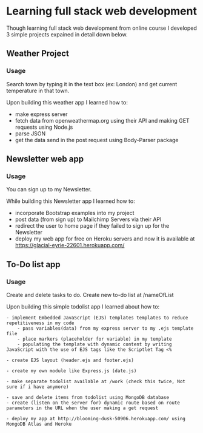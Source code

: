 # Learning full stack web development

Though learning full stack web development from online course I developed 3 simple projects expained in detail down below.

## Weather Project

### Usage
Search town by typing it in the text box (ex: London) and get current temperature in that town.

Upon building this weather app I learned how to:

- make express server 
- fetch data from openweathermap.org using their API and making GET requests using Node.js
- parse JSON 
- get the data send in the post request using Body-Parser package


## Newsletter web app

### Usage
You can sign up to my Newsletter.

While building this Newsletter app I learned how to:

- incorporate Bootstrap examples into my project
- post data (from sign up) to Mailchimp Servers via their API 
- redirect the user to home page if they failed to sign up for the Newsletter
- deploy my web app for free on Heroku servers and now it is available at https://glacial-eyrie-22601.herokuapp.com/


## To-Do list app 

### Usage
Create and delete tasks to do. 
Create new to-do list at /nameOfList 

Upon building this simple todolist app I learned about how to:

    - implement Embedded JavaScript (EJS) templates templates to reduce repetitiveness in my code
        - pass variables(data) from my express server to my .ejs template file 
        - place markers (placeholder for variable) in my template
        - populating the template with dynamic content by writing JavaScript with the use of EJS tags like the Scriptlet Tag <%
        
    - create EJS layout (header.ejs and footer.ejs)
    
    - create my own module like Express.js (date.js)
    
    - make separate todolist available at /work (check this twice, Not sure if i have anymore)
    
    - save and delete items from todolist using MongoDB database
    - create (listen on the server for) dynamic route based on route parameters in the URL when the user making a get request
    
    - deploy my app at http://blooming-dusk-50906.herokuapp.com/ using MongoDB Atlas and Heroku


